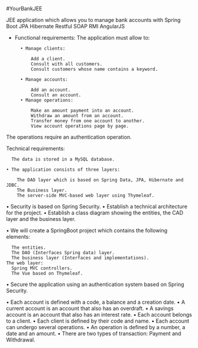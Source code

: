 #YourBankJEE

JEE application which allows you to manage bank accounts with Spring Boot JPA Hibernate Restful SOAP RMI AngularJS


- Functional requirements:
    The application must allow to:

        • Manage clients:

            Add a client.
            Consult with all customers.
            Consult customers whose name contains a keyword.

        • Manage accounts:

            Add an account.
            Consult an account.
        • Manage operations:

            Make an amount payment into an account.
            Withdraw an amount from an account.
            Transfer money from one account to another.
            View account operations page by page.

The operations require an authentication operation.

  Technical requirements:

      The data is stored in a MySQL database.

    • The application consists of three layers:

        The DAO layer which is based on Spring Data, JPA, Hibernate and JDBC.
        The Business layer.
        The server-side MVC-based web layer using Thymeleaf.


   • Security is based on Spring Security.
   • Establish a technical architecture for the project.
   • Establish a class diagram showing the entities, the CAD layer and the business layer.

   • We will create a SpringBoot project which contains the following elements:

      The entities.
      The DAO (Interfaces Spring data) layer.
      The business layer (Interfaces and implementations).
    The web layer:
      Spring MVC controllers.
      The Vue based on Thymeleaf.

  • Secure the application using an authentication system based on Spring Security.

  • Each account is defined with a code, a balance and a creation date.
  • A current account is an account that also has an overdraft.
  • A savings account is an account that also has an interest rate.
  • Each account belongs to a client.
  • Each client is defined by their code and name.
  • Each account can undergo several operations.
  • An operation is defined by a number, a date and an amount.
  • There are two types of transaction: Payment and Withdrawal.
